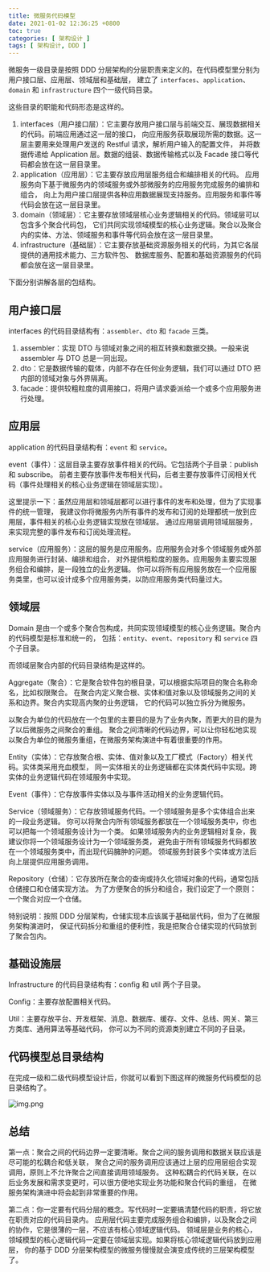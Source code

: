 ```yaml
---
title: 微服务代码模型
date: 2021-01-02 12:36:25 +0800
toc: true
categories: [ 架构设计 ]
tags: [ 架构设计, DDD ]
---
```


微服务一级目录是按照 DDD 分层架构的分层职责来定义的。在代码模型里分别为用户接口层、应用层、领域层和基础层，
建立了 `interfaces`、`application`、`domain` 和 `infrastructure` 四个一级代码目录。

这些目录的职能和代码形态是这样的。

1. interfaces（用户接口层）：它主要存放用户接口层与前端交互、展现数据相关的代码。前端应用通过这一层的接口，
向应用服务获取展现所需的数据。这一层主要用来处理用户发送的 Restful 请求，解析用户输入的配置文件，
并将数据传递给 Application 层。数据的组装、数据传输格式以及 Facade 接口等代码都会放在这一层目录里。
2. application（应用层）：它主要存放应用层服务组合和编排相关的代码。
应用服务向下基于微服务内的领域服务或外部微服务的应用服务完成服务的编排和组合，
向上为用户接口层提供各种应用数据展现支持服务。应用服务和事件等代码会放在这一层目录里。
3. domain（领域层）：它主要存放领域层核心业务逻辑相关的代码。领域层可以包含多个聚合代码包，
它们共同实现领域模型的核心业务逻辑。聚合以及聚合内的实体、方法、领域服务和事件等代码会放在这一层目录里。
4. infrastructure（基础层）：它主要存放基础资源服务相关的代码，为其它各层提供的通用技术能力、三方软件包、
数据库服务、配置和基础资源服务的代码都会放在这一层目录里。

下面分别讲解各层的包结构。
<!--more-->

## 用户接口层
interfaces 的代码目录结构有：`assembler`、`dto` 和 `facade` 三类。

1. assembler：实现 DTO 与领域对象之间的相互转换和数据交换。一般来说 assembler 与 DTO 总是一同出现。
1. dto：它是数据传输的载体，内部不存在任何业务逻辑，我们可以通过 DTO 把内部的领域对象与外界隔离。
1. facade：提供较粗粒度的调用接口，将用户请求委派给一个或多个应用服务进行处理。

## 应用层
application 的代码目录结构有：`event` 和 `service`。

event（事件）：这层目录主要存放事件相关的代码。它包括两个子目录：publish 和 subscribe。
前者主要存放事件发布相关代码，后者主要存放事件订阅相关代码（事件处理相关的核心业务逻辑在领域层实现）。

这里提示一下：虽然应用层和领域层都可以进行事件的发布和处理，但为了实现事件的统一管理，
我建议你将微服务内所有事件的发布和订阅的处理都统一放到应用层，事件相关的核心业务逻辑实现放在领域层。
通过应用层调用领域层服务，来实现完整的事件发布和订阅处理流程。

service（应用服务）：这层的服务是应用服务。应用服务会对多个领域服务或外部应用服务进行封装、编排和组合，
对外提供粗粒度的服务。应用服务主要实现服务组合和编排，是一段独立的业务逻辑。
你可以将所有应用服务放在一个应用服务类里，也可以设计成多个应用服务类，以防应用服务类代码量过大。

## 领域层
Domain 是由一个或多个聚合包构成，共同实现领域模型的核心业务逻辑。聚合内的代码模型是标准和统一的，
包括：`entity`、`event`、`repository` 和 `service` 四个子目录。

而领域层聚合内部的代码目录结构是这样的。

Aggregate（聚合）：它是聚合软件包的根目录，可以根据实际项目的聚合名称命名，比如权限聚合。
在聚合内定义聚合根、实体和值对象以及领域服务之间的关系和边界。聚合内实现高内聚的业务逻辑，
它的代码可以独立拆分为微服务。

以聚合为单位的代码放在一个包里的主要目的是为了业务内聚，而更大的目的是为了以后微服务之间聚合的重组。
聚合之间清晰的代码边界，可以让你轻松地实现以聚合为单位的微服务重组，在微服务架构演进中有着很重要的作用。

Entity（实体）：它存放聚合根、实体、值对象以及工厂模式（Factory）相关代码。实体类采用充血模型，
同一实体相关的业务逻辑都在实体类代码中实现。跨实体的业务逻辑代码在领域服务中实现。

Event（事件）：它存放事件实体以及与事件活动相关的业务逻辑代码。

Service（领域服务）：它存放领域服务代码。一个领域服务是多个实体组合出来的一段业务逻辑。
你可以将聚合内所有领域服务都放在一个领域服务类中，你也可以把每一个领域服务设计为一个类。
如果领域服务内的业务逻辑相对复杂，我建议你将一个领域服务设计为一个领域服务类，
避免由于所有领域服务代码都放在一个领域服务类中，而出现代码臃肿的问题。
领域服务封装多个实体或方法后向上层提供应用服务调用。

Repository（仓储）：它存放所在聚合的查询或持久化领域对象的代码，通常包括仓储接口和仓储实现方法。
为了方便聚合的拆分和组合，我们设定了一个原则：一个聚合对应一个仓储。

特别说明：按照 DDD 分层架构，仓储实现本应该属于基础层代码，但为了在微服务架构演进时，
保证代码拆分和重组的便利性，我是把聚合仓储实现的代码放到了聚合包内。

## 基础设施层
Infrastructure 的代码目录结构有：config 和 util 两个子目录。

Config：主要存放配置相关代码。

Util：主要存放平台、开发框架、消息、数据库、缓存、文件、总线、网关、第三方类库、通用算法等基础代码，
你可以为不同的资源类别建立不同的子目录。

## 代码模型总目录结构
在完成一级和二级代码模型设计后，你就可以看到下图这样的微服务代码模型的总目录结构了。

![img.png](https://xnstatic-1253397658.file.myqcloud.com/20230702-01.png)

## 总结

第一点：聚合之间的代码边界一定要清晰。聚合之间的服务调用和数据关联应该是尽可能的松耦合和低关联，
聚合之间的服务调用应该通过上层的应用层组合实现调用，原则上不允许聚合之间直接调用领域服务。
这种松耦合的代码关联，在以后业务发展和需求变更时，可以很方便地实现业务功能和聚合代码的重组，
在微服务架构演进中将会起到非常重要的作用。

第二点：你一定要有代码分层的概念。写代码时一定要搞清楚代码的职责，将它放在职责对应的代码目录内。
应用层代码主要完成服务组合和编排，以及聚合之间的协作，它是很薄的一层，不应该有核心领域逻辑代码。
领域层是业务的核心，领域模型的核心逻辑代码一定要在领域层实现。如果将核心领域逻辑代码放到应用层，
你的基于 DDD 分层架构模型的微服务慢慢就会演变成传统的三层架构模型了。
